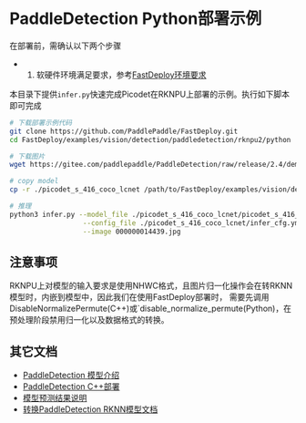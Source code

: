 # PaddleDetection Python部署示例

在部署前，需确认以下两个步骤

- 1. 软硬件环境满足要求，参考[FastDeploy环境要求](../../../../../../docs/cn/build_and_install/rknpu2.md)

本目录下提供`infer.py`快速完成Picodet在RKNPU上部署的示例。执行如下脚本即可完成

```bash
# 下载部署示例代码
git clone https://github.com/PaddlePaddle/FastDeploy.git
cd FastDeploy/examples/vision/detection/paddledetection/rknpu2/python

# 下载图片
wget https://gitee.com/paddlepaddle/PaddleDetection/raw/release/2.4/demo/000000014439.jpg

# copy model
cp -r ./picodet_s_416_coco_lcnet /path/to/FastDeploy/examples/vision/detection/rknpu2detection/paddledetection/python

# 推理
python3 infer.py --model_file ./picodet_s_416_coco_lcnet/picodet_s_416_coco_lcnet_rk3568.rknn  \
                  --config_file ./picodet_s_416_coco_lcnet/infer_cfg.yml \
                  --image 000000014439.jpg
```


## 注意事项
RKNPU上对模型的输入要求是使用NHWC格式，且图片归一化操作会在转RKNN模型时，内嵌到模型中，因此我们在使用FastDeploy部署时，
需要先调用DisableNormalizePermute(C++)或`disable_normalize_permute(Python)，在预处理阶段禁用归一化以及数据格式的转换。
## 其它文档

- [PaddleDetection 模型介绍](..)
- [PaddleDetection C++部署](../cpp)
- [模型预测结果说明](../../../../../../docs/api/vision_results/)
- [转换PaddleDetection RKNN模型文档](../README.md)

